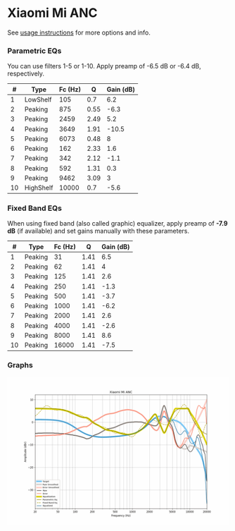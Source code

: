# Xiaomi Mi ANC
See [usage instructions](https://github.com/jaakkopasanen/AutoEq#usage) for more options and info.

### Parametric EQs
You can use filters 1-5 or 1-10. Apply preamp of -6.5 dB or -6.4 dB, respectively.

|   # | Type      |   Fc (Hz) |    Q |   Gain (dB) |
|-----|-----------|-----------|------|-------------|
|   1 | LowShelf  |       105 | 0.7  |         6.2 |
|   2 | Peaking   |       875 | 0.55 |        -6.3 |
|   3 | Peaking   |      2459 | 2.49 |         5.2 |
|   4 | Peaking   |      3649 | 1.91 |       -10.5 |
|   5 | Peaking   |      6073 | 0.48 |         8   |
|   6 | Peaking   |       162 | 2.33 |         1.6 |
|   7 | Peaking   |       342 | 2.12 |        -1.1 |
|   8 | Peaking   |       592 | 1.31 |         0.3 |
|   9 | Peaking   |      9462 | 3.09 |         3   |
|  10 | HighShelf |     10000 | 0.7  |        -5.6 |

### Fixed Band EQs
When using fixed band (also called graphic) equalizer, apply preamp of **-7.9 dB** (if available) and set gains manually with these parameters.

|   # | Type    |   Fc (Hz) |    Q |   Gain (dB) |
|-----|---------|-----------|------|-------------|
|   1 | Peaking |        31 | 1.41 |         6.5 |
|   2 | Peaking |        62 | 1.41 |         4   |
|   3 | Peaking |       125 | 1.41 |         2.6 |
|   4 | Peaking |       250 | 1.41 |        -1.3 |
|   5 | Peaking |       500 | 1.41 |        -3.7 |
|   6 | Peaking |      1000 | 1.41 |        -6.2 |
|   7 | Peaking |      2000 | 1.41 |         2.6 |
|   8 | Peaking |      4000 | 1.41 |        -2.6 |
|   9 | Peaking |      8000 | 1.41 |         8.6 |
|  10 | Peaking |     16000 | 1.41 |        -7.5 |

### Graphs
![](./Xiaomi%20Mi%20ANC.png)
